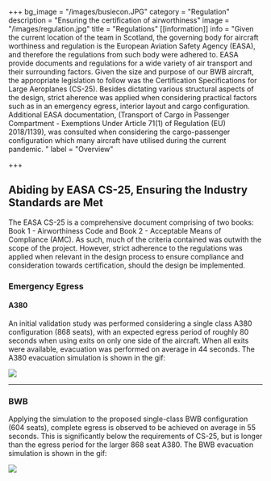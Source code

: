 +++
bg_image = "/images/busiecon.JPG"
category = "Regulation"
description = "Ensuring the certification of airworthiness"
image = "/images/regulation.jpg"
title = "Regulations"
[[information]]
info = "Given the current location of the team in Scotland, the governing body for aircraft worthiness and regulation is the European Aviation Safety Agency (EASA), and therefore the regulations from such body were adhered to.  EASA provide documents and regulations for a wide variety of air transport and their surrounding factors. Given the size and purpose of our BWB aircraft, the appropriate legislation to follow was the Certification Specifications for Large Aeroplanes (CS-25). Besides dictating various structural aspects of the design, strict aherence was applied when considering practical factors such as in an emergency egress, interior layout and cargo configuration. Additional EASA documentation, (Transport of Cargo in Passenger Compartment - Exemptions Under Article 71(1) of Regulation (EU) 2018/1139), was consulted when considering the cargo-passenger configuration which many aircraft have utilised during the current pandemic.  "
label = "Overview"

+++
## **Abiding by EASA CS-25, Ensuring the Industry Standards are Met**

The EASA CS-25 is a comprehensive document comprising of two books: Book 1 - Airworthiness Code and Book 2 - Acceptable Means of Compliance (AMC). As such, much of the criteria contained was outwith the scope of the project.  However, strict adherence to the regulations was applied when relevant in the design process to ensure compliance and consideration towards certification, should the design be implemented. 

### **Emergency Egress**

#### A380

An initial validation study was performed considering a single class A380 configuration (868 seats), with an expected egress period of roughly 80 seconds when using exits on only one side of the aircraft. When all exits were available, evacuation was performed on average in 44 seconds. The A380 evacuation simulation is shown in the gif:

![](/images/evac1-r2.gif)

***

### BWB

Applying the simulation to the proposed single-class BWB configuration (604 seats), complete egress is observed to be achieved on average in 55 seconds. This is significantly below the requirements of CS-25, but is longer than the egress period for the larger 868 seat A380. The BWB evacuation simulation is shown in the gif:

![](/images/evac-bwb3.gif)